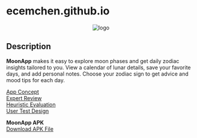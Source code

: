 # ecemchen.github.io

<p align="center">
  <img src="https://github.com/user-attachments/assets/9b19c52c-277b-4d24-b316-07b095792f32" alt="logo"/>
</p>

## Description

**MoonApp** makes it easy to explore moon phases and get daily zodiac insights tailored to you. View a calendar of lunar details, save your favorite days, and add personal notes. Choose your zodiac sign to get advice and mood tips for each day.

[App Concept](https://github.com/user-attachments/files/18476226/MoonApp_Christina.Milena.Ecem.pdf)  
[Expert Review](https://github.com/user-attachments/files/18478607/expert_interview.pdf)  
[Heuristic Evaluation](https://github.com/user-attachments/files/18478567/Heuristic.Evaluation.pdf)  
[User Test Design](https://github.com/user-attachments/files/18492322/CCL3.MoonApp.User.Test.Design.1.pdf)  

**MoonApp APK**  
[Download APK File](https://github.com/user-attachments/files/18492434/app-release.apk.zip)
